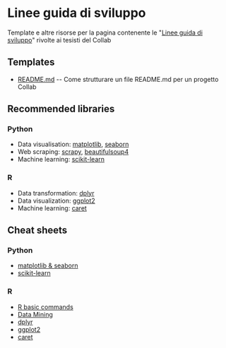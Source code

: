 # Linee guida di sviluppo
Template e altre risorse per la pagina contenente le "[Linee guida di sviluppo](http://collab.di.uniba.it/tesi-di-laurea/come-sviluppare-un-progetto-di-tesi/)" rivolte ai tesisti del Collab

## Templates
* [README.md](template/README.md) -- Come strutturare un file README.md per un progetto Collab

## Recommended libraries

### Python

* Data visualisation: [matplotlib](https://matplotlib.org/), [seaborn](https://seaborn.pydata.org)
* Web scraping: [scrapy](https://scrapy.org/), [beautifulsoup4](https://www.crummy.com/software/BeautifulSoup/)
* Machine learning: [scikit-learn](https://scikit-learn.org/)

### R

* Data transformation: [dplyr](https://dplyr.tidyverse.org/)
* Data visualization: [ggplot2](http://ggplot2.tidyverse.org/)
* Machine learning: [caret](https://cran.r-project.org/web/packages/caret/vignettes/caret.html)

## Cheat sheets

### Python

* [matplotlib & seaborn](https://www.analyticsvidhya.com/blog/2015/06/data-visualization-in-python-cheat-sheet/)
* [scikit-learn](http://scikit-learn.org/stable/tutorial/machine_learning_map/index.html)


### R

* [R basic commands](https://cran.r-project.org/doc/contrib/Baggott-refcard-v2.pdf)
* [Data Mining](https://cran.r-project.org/doc/contrib/YanchangZhao-refcard-data-mining.pdf)
* [dplyr](https://s3-ap-south-1.amazonaws.com/av-blog-media/wp-content/uploads/2017/02/17091135/R_datatransformation.pdf)
* [ggplot2](https://www.rstudio.com/wp-content/uploads/2015/05/ggplot2-cheatsheet.pdf)
* [caret](https://www.analyticsvidhya.com/infographics/Caret-Package-Infographic.pdf)
